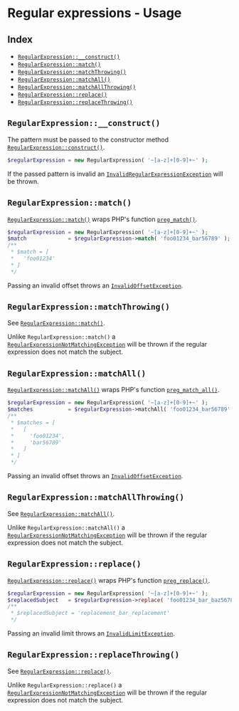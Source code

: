 # Regular expressions - Usage

## Index

* [`RegularExpression::__construct()`](#regularexpressionconstruct)
* [`RegularExpression::match()`](#regularexpressionmatch)
* [`RegularExpression::matchThrowing()`](#regularexpressionmatchthrowing)
* [`RegularExpression::matchAll()`](#regularexpressionmatchall)
* [`RegularExpression::matchAllThrowing()`](#regularexpressionmatchallthrowing)
* [`RegularExpression::replace()`](#regularexpressionreplace)
* [`RegularExpression::replaceThrowing()`](#regularexpressionreplacethrowing)

## `RegularExpression::__construct()`

The pattern must be passed to the constructor method [`RegularExpression::construct()`][srclink-RegularExpression-construct].

```php
$regularExpression = new RegularExpression( '~[a-z]+[0-9]+~' );
```

If the passed pattern is invalid an [`InvalidRegularExpressionException`][srclink-InvalidRegularExpressionException] will be thrown.

## `RegularExpression::match()`

[`RegularExpression::match()`][srclink-RegularExpression-match] wraps PHP's function [`preg_match()`][xtlink-php-net-preg_match].

```php
$regularExpression = new RegularExpression( '~[a-z]+[0-9]+~' );
$match             = $regularExpression->match( 'foo01234_bar56789' );
/**
 * $match = [
 *   'foo01234'
 * ]
 */
```

Passing an invalid offset throws an [`InvalidOffsetException`][srclink-InvalidOffsetException].

## `RegularExpression::matchThrowing()`

See [`RegularExpression::match()`](#regularexpressionmatch).

Unlike `RegularExpression::match()` a [`RegularExpressionNotMatchingException`][srclink-RegularExpressionNotMatchingException] will be thrown if the regular expression does not match the subject.

## `RegularExpression::matchAll()`

[`RegularExpression::matchAll()`][srclink-RegularExpression-matchAll] wraps PHP's function [`preg_match_all()`][xtlink-php-net-preg_match_all].

```php
$regularExpression = new RegularExpression( '~[a-z]+[0-9]+~' );
$matches           = $regularExpression->matchAll( 'foo01234_bar56789' );
/**
 * $matches = [
 *   [
 *     'foo01234',
 *     'bar56789'
 *   ]
 * ]
 */
```

Passing an invalid offset throws an [`InvalidOffsetException`][srclink-InvalidOffsetException].

## `RegularExpression::matchAllThrowing()`

See [`RegularExpression::matchAll()`][srclink-RegularExpression-matchAll].

Unlike `RegularExpression::matchAll()` a [`RegularExpressionNotMatchingException`][srclink-RegularExpressionNotMatchingException] will be thrown if the regular expression does not match the subject.

## `RegularExpression::replace()`

[`RegularExpression::replace()`][srclink-RegularExpression-replace] wraps PHP's function [`preg_replace()`][xtlink-php-net-preg_replace].

```php
$regularExpression = new RegularExpression( '~[a-z]+[0-9]+~' );
$replacedSubject   = $regularExpression->replace( 'foo01234_bar_baz56789', 'replacement' );
/**
 * $replacedSubject = 'replacement_bar_replacement'
 */
```

Passing an invalid limit throws an [`InvalidLimitException`][srclink-InvalidLimitException].

## `RegularExpression::replaceThrowing()`

See [`RegularExpression::replace()`][srclink-RegularExpression-replace].

Unlike `RegularExpression::replace()` a [`RegularExpressionNotMatchingException`][srclink-RegularExpressionNotMatchingException] will be thrown if the regular expression does not match the subject.


[xtlink-php-net]: https://php.net
[xtlink-php-net-preg_match]: https://www.php.net/manual/en/function.preg-match.php
[xtlink-php-net-preg_match_all]: https://www.php.net/manual/en/function.preg-match-all.php
[xtlink-php-net-preg_replace]: https://www.php.net/manual/en/function.preg-replace.php

[srclink-RegularExpression-construct]: /src/RegularExpressions/RegularExpression.php#L34
[srclink-RegularExpression-match]: /src/RegularExpressions/RegularExpression.php#L51
[srclink-RegularExpression-matchThrowing]: /src/RegularExpressions/RegularExpression.php#L71
[srclink-RegularExpression-matchAll]: /src/RegularExpressions/RegularExpression.php#L87
[srclink-RegularExpression-matchAllThrowing]: /src/RegularExpressions/RegularExpression.php#L107
[srclink-RegularExpression-replace]: /src/RegularExpressions/RegularExpression.php#L123
[srclink-RegularExpression-replaceThrowing]: /src/RegularExpressions/RegularExpression.php#L137
[srclink-InvalidRegularExpressionException]: /src/RegularExpressions/InvalidRegularExpressionException.php
[srclink-InvalidOffsetException]: /src/RegularExpressions/InvalidOffsetException.php
[srclink-InvalidLimitException]: /src/RegularExpressions/InvalidLimitException.php
[srclink-RegularExpressionNotMatchingException]: /src/RegularExpressions/RegularExpressionNotMatchingException.php
[srclink-RegularExpression]: /src/RegularExpressions/RegularExpression.php
